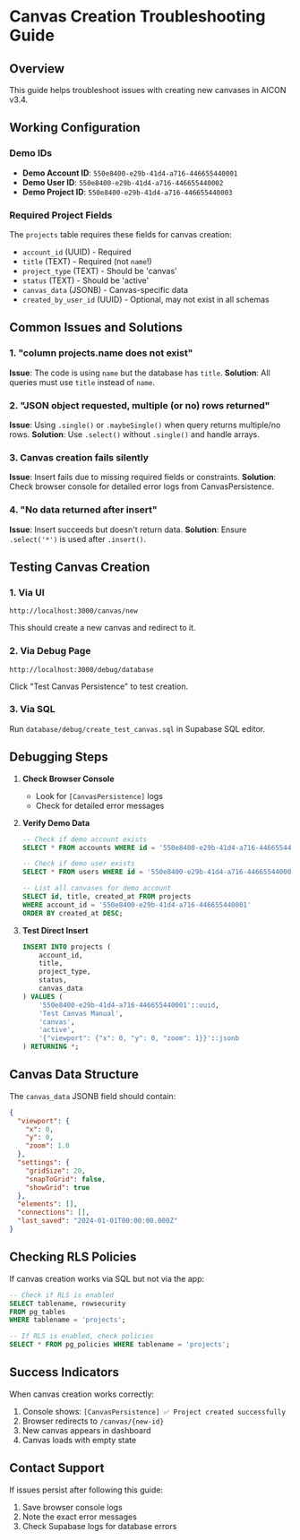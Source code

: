# Canvas Creation Troubleshooting Guide

## Overview
This guide helps troubleshoot issues with creating new canvases in AICON v3.4.

## Working Configuration

### Demo IDs
- **Demo Account ID**: `550e8400-e29b-41d4-a716-446655440001`
- **Demo User ID**: `550e8400-e29b-41d4-a716-446655440002`
- **Demo Project ID**: `550e8400-e29b-41d4-a716-446655440003`

### Required Project Fields
The `projects` table requires these fields for canvas creation:
- `account_id` (UUID) - Required
- `title` (TEXT) - Required (not `name`!)
- `project_type` (TEXT) - Should be 'canvas'
- `status` (TEXT) - Should be 'active'
- `canvas_data` (JSONB) - Canvas-specific data
- `created_by_user_id` (UUID) - Optional, may not exist in all schemas

## Common Issues and Solutions

### 1. "column projects.name does not exist"
**Issue**: The code is using `name` but the database has `title`.
**Solution**: All queries must use `title` instead of `name`.

### 2. "JSON object requested, multiple (or no) rows returned"
**Issue**: Using `.single()` or `.maybeSingle()` when query returns multiple/no rows.
**Solution**: Use `.select()` without `.single()` and handle arrays.

### 3. Canvas creation fails silently
**Issue**: Insert fails due to missing required fields or constraints.
**Solution**: Check browser console for detailed error logs from CanvasPersistence.

### 4. "No data returned after insert"
**Issue**: Insert succeeds but doesn't return data.
**Solution**: Ensure `.select('*')` is used after `.insert()`.

## Testing Canvas Creation

### 1. Via UI
```
http://localhost:3000/canvas/new
```
This should create a new canvas and redirect to it.

### 2. Via Debug Page
```
http://localhost:3000/debug/database
```
Click "Test Canvas Persistence" to test creation.

### 3. Via SQL
Run `database/debug/create_test_canvas.sql` in Supabase SQL editor.

## Debugging Steps

1. **Check Browser Console**
   - Look for `[CanvasPersistence]` logs
   - Check for detailed error messages

2. **Verify Demo Data**
   ```sql
   -- Check if demo account exists
   SELECT * FROM accounts WHERE id = '550e8400-e29b-41d4-a716-446655440001';
   
   -- Check if demo user exists  
   SELECT * FROM users WHERE id = '550e8400-e29b-41d4-a716-446655440002';
   
   -- List all canvases for demo account
   SELECT id, title, created_at FROM projects 
   WHERE account_id = '550e8400-e29b-41d4-a716-446655440001'
   ORDER BY created_at DESC;
   ```

3. **Test Direct Insert**
   ```sql
   INSERT INTO projects (
       account_id,
       title,
       project_type,
       status,
       canvas_data
   ) VALUES (
       '550e8400-e29b-41d4-a716-446655440001'::uuid,
       'Test Canvas Manual',
       'canvas',
       'active',
       '{"viewport": {"x": 0, "y": 0, "zoom": 1}}'::jsonb
   ) RETURNING *;
   ```

## Canvas Data Structure

The `canvas_data` JSONB field should contain:
```json
{
  "viewport": {
    "x": 0,
    "y": 0,
    "zoom": 1.0
  },
  "settings": {
    "gridSize": 20,
    "snapToGrid": false,
    "showGrid": true
  },
  "elements": [],
  "connections": [],
  "last_saved": "2024-01-01T00:00:00.000Z"
}
```

## Checking RLS Policies

If canvas creation works via SQL but not via the app:
```sql
-- Check if RLS is enabled
SELECT tablename, rowsecurity 
FROM pg_tables 
WHERE tablename = 'projects';

-- If RLS is enabled, check policies
SELECT * FROM pg_policies WHERE tablename = 'projects';
```

## Success Indicators

When canvas creation works correctly:
1. Console shows: `[CanvasPersistence] ✅ Project created successfully`
2. Browser redirects to `/canvas/{new-id}`
3. New canvas appears in dashboard
4. Canvas loads with empty state

## Contact Support

If issues persist after following this guide:
1. Save browser console logs
2. Note the exact error messages
3. Check Supabase logs for database errors
